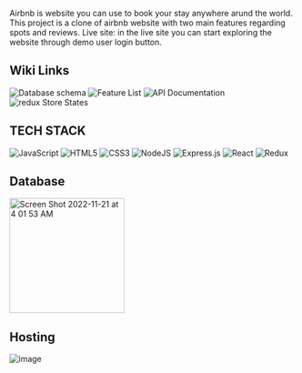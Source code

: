 Airbnb is website you can use to book your stay anywhere arund the world. This project is a clone of airbnb website with two main features regarding spots and reviews.
Live site:
in the live site you can start exploring the website through demo user login button.


## Wiki Links
![Database schema](https://github.com/YElnadi/airBnB_ProjectClone/wiki#database-schema)
![Feature List](https://github.com/YElnadi/airBnB_ProjectClone/wiki/Feature-List)
![API Documentation](https://github.com/YElnadi/airBnB_ProjectClone/wiki/API-Documentation)
![redux Store States](https://github.com/YElnadi/airBnB_ProjectClone/wiki/Redux-Store-State)


## TECH STACK
![JavaScript](https://img.shields.io/badge/javascript-%23323330.svg?style=for-the-badge&logo=javascript&logoColor=%23F7DF1E) ![HTML5](https://img.shields.io/badge/html5-%23E34F26.svg?style=for-the-badge&logo=html5&logoColor=white) ![CSS3](https://img.shields.io/badge/css3-%231572B6.svg?style=for-the-badge&logo=css3&logoColor=white) ![NodeJS](https://img.shields.io/badge/node.js-6DA55F?style=for-the-badge&logo=node.js&logoColor=white) ![Express.js](https://img.shields.io/badge/express.js-%23404d59.svg?style=for-the-badge&logo=express&logoColor=%2361DAFB) ![React](https://img.shields.io/badge/react-%2320232a.svg?style=for-the-badge&logo=react&logoColor=%2361DAFB) ![Redux](https://img.shields.io/badge/redux-%23593d88.svg?style=for-the-badge&logo=redux&logoColor=white)<p>

## Database
<img width="202" alt="Screen Shot 2022-11-21 at 4 01 53 AM" src="https://user-images.githubusercontent.com/103335728/203048478-b98058d9-709a-44cd-93f2-e82ab906c311.png">


## Hosting
![image](https://user-images.githubusercontent.com/103335728/203048741-4ad33bbf-3163-4684-9d6f-69569239b6b8.png)



